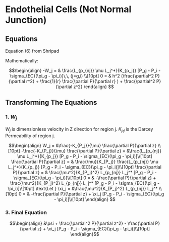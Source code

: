 # Endothelial Cells (Not Normal Junction)

## Equations

Equation (6) from Shripad


Mathematically: 

```math
\begin{align}
-W_j = & \frac{L_{p_{nj}}  \mu  L_j^*}{K_{p_j}} [P_g - P_i - \sigma_{EC}(\pi_g - \pi_i)]\,\, (j=g,i) \\[10pt]  
0 = & h^2 (\frac{\partial^2 P}{\partial r^2}  + \frac{1}{r} \frac{\partial P}{\partial r} ) + \frac{\partial^2 P}{\partial z^2} 
\end{align} 
```

## Transforming The Equations

### 1. $W_j$  

$W_j$ is dimensionless velocity in Z direction for region j. $K_{pj}$ is the Darcey Permeability of region j.

```math
\begin{align}
W_j = &\frac{-K_{P_j}}{\mu} \frac{\partial P}{\partial z} \\[10pt]
-\frac{-K_{P_j}}{\mu} \frac{\partial P}{\partial z} = &\frac{L_{p_{nj}}  \mu  L_j^*}{K_{p_j}} [P_g - P_i - \sigma_{EC}(\pi_g - \pi_i)]\\[10pt]
\frac{\partial P}{\partial z} = & \frac{\mu}{K_{P_j}} \frac{L_{p_{nj}}  \mu  L_j^*}{K_{p_j}} [P_g - P_i - \sigma_{EC}(\pi_g - \pi_i)]\\[10pt]
\frac{\partial P}{\partial z} = & \frac{\mu^2}{K_{P_j}^2} L_{p_{nj}}   L_j^* [P_g - P_i - \sigma_{EC}(\pi_g - \pi_i)]\\[10pt]
0 = & -\frac{\partial P}{\partial z} + \frac{\mu^2}{K_{P_j}^2} L_{p_{nj}}   L_j^* [P_g - P_i - \sigma_{EC}(\pi_g - \pi_i)]\\[10pt]
\text{Let } \xi_j = &\frac{\mu^2}{K_{P_j}^2} L_{p_{nj}}   L_j^* \\[10pt]
0 = & -\frac{\partial P}{\partial z} + \xi_j [P_g - P_i - \sigma_{EC}(\pi_g - \pi_i)]\\[10pt]
\end{align} 
```

### 3. Final Equation

```math
\begin{align}
&\psi + \frac{\partial^2 P}{\partial z^2}  - \frac{\partial P}{\partial z} + \xi_j [P_g - P_i - \sigma_{EC}(\pi_g - \pi_i)]\\[10pt]
\end{align}
```
